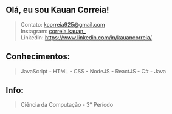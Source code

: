 ## Olá, eu sou Kauan Correia!
> Contato: kcorreia925@gmail.com  <br /> 
Instagram: [correia.kauan_](https://www.instagram.com/correia.kauan_/) <br />
Linkedin: https://www.linkedin.com/in/kauancorreia/

## Conhecimentos: 
> JavaScript - HTML - CSS - NodeJS - ReactJS - C# - Java <br />

## Info: 
> Ciência da Computação - 3° Período <br /> 

